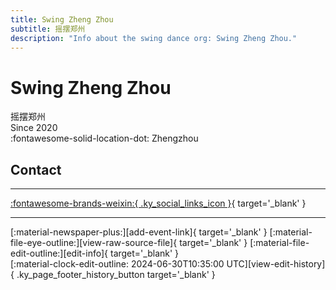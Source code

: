 ```yaml
---
title: Swing Zheng Zhou
subtitle: 摇摆郑州
description: "Info about the swing dance org: Swing Zheng Zhou."
---
```


# Swing Zheng Zhou

摇摆郑州  
Since 2020  
:fontawesome-solid-location-dot: Zhengzhou  


## Contact


---

 [:fontawesome-brands-weixin:{ .ky_social_links_icon }](# "SwingZhengZhou摇摆郑州"){ target='_blank' }

---

<div class="ky_page_footer" markdown>
<div class="ky_page_footer_trailing" markdown="span">
[:material-newspaper-plus:][add-event-link]{ target='_blank' }
[:material-file-eye-outline:][view-raw-source-file]{ target='_blank' }
[:material-file-edit-outline:][edit-info]{ target='_blank' }
</div>
<div class="ky_page_footer_leading" markdown="span">
[:material-clock-edit-outline: 2024-06-30T10:35:00 UTC][view-edit-history]{ .ky_page_footer_history_button target='_blank' }
</div>
</div>

[add-event-link]: https://github.com/swingdance/events/issues/new?assignees=&labels=add+event&projects=&template=02-add_entity.yml&title=%5Bcn%5D%20%3CName%3E&region=cn&province=Henan&city=Zhengzhou&org_id=swing-zheng-zhou "Add Event"
[view-raw-source-file]: https://github.com/swingdance/orgs/blob/main/cn/swing-zheng-zhou.json "View Raw Source File"
[edit-info]: https://github.com/swingdance/orgs/issues/new?assignees=&labels=update+org&projects=&template=03-update_entity.yml&title=%5Bcn%5D%20Swing%20Zheng%20Zhou&region=cn&id=swing-zheng-zhou&name=Swing%20Zheng%20Zhou "Edit Info"

[view-edit-history]: https://github.com/swingdance/orgs/commits/main/cn/swing-zheng-zhou.json "View Edit History"
